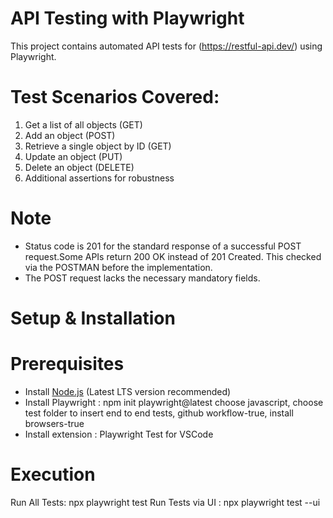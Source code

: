 # API Testing with Playwright

This project contains automated API tests for (https://restful-api.dev/) using Playwright.

# Test Scenarios Covered:
1. Get a list of all objects (GET)
2. Add an object (POST)
3. Retrieve a single object by ID (GET)
4. Update an object (PUT)
5. Delete an object (DELETE)
6. Additional assertions for robustness

# Note
- Status code is 201 for the standard response of a successful POST request.Some APIs return 200 OK instead of 201 Created. This checked via the POSTMAN before the implementation.
- The POST request lacks the necessary mandatory fields.

# Setup & Installation
# Prerequisites
- Install [Node.js](https://nodejs.org/) (Latest LTS version recommended)
- Install Playwright : npm init playwright@latest
    choose javascript,
    choose test folder to insert end to end tests,
    github workflow-true,
    install browsers-true
- Install extension : Playwright Test for VSCode

# Execution
Run All Tests: npx playwright test
Run Tests via UI : npx playwright test --ui
